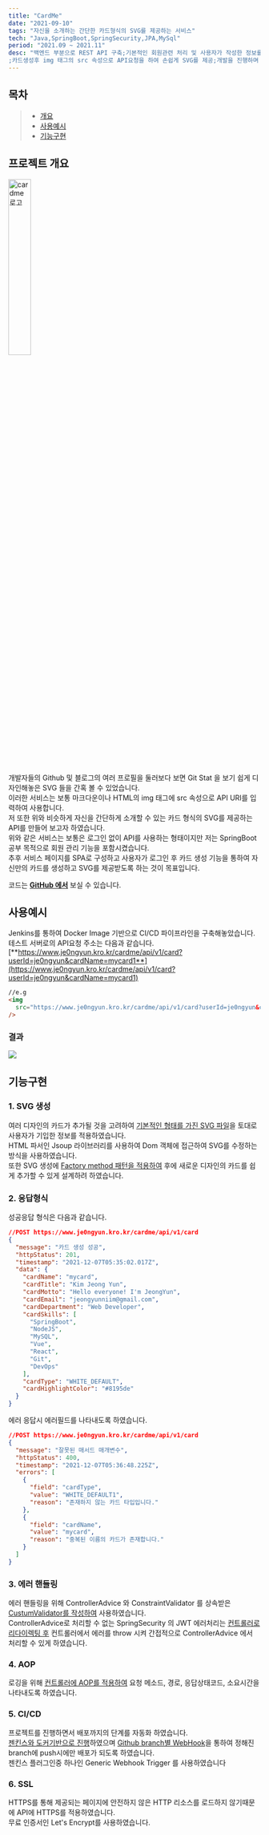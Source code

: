 ```yaml
---
title: "CardMe"
date: "2021-09-10"
tags: "자신을 소개하는 간단한 카드형식의 SVG를 제공하는 서비스"
tech: "Java,SpringBoot,SpringSecurity,JPA,MySql"
period: "2021.09 ~ 2021.11"
desc: "백엔드 부분으로 REST API 구축;기본적인 회원관련 처리 및 사용자가 작성한 정보를 바탕으로 SVG를 생성
;카드생성후 img 태그의 src 속성으로 API요청을 하여 손쉽게 SVG를 제공;개발을 진행하며 IoC DI AOP 등의 개념을 더욱 확고히 숙지하려 노력;여러 구성 부분에서 Best Practice가 무엇인지 생각하며 개발;SpringSecurity를 통한 토큰 기반 인증 방식 적용;Let's Encrypt를 이용한 SSL 적용;팀구성 -- 1인"
---
```


## 목차

> - [개요](#프로젝트-개요)
> - [사용예시](#사용예시)
> - [기능구현](#기능구현)

## 프로젝트 개요

<img alt="cardme 로고" src="https://user-images.githubusercontent.com/33706043/140515262-14d29e79-c3f1-4660-875e-723285c9edcc.png" width="30%">

개발자들의 Github 및 블로그의 여러 프로필을 둘러보다 보면 Git Stat 을 보기 쉽게 디자인해놓은 SVG 들을 간혹 볼 수 있었습니다.  
이러한 서비스는 보통 마크다운이나 HTML의 img 태그에 src 속성으로 API URI를 입력하여 사용합니다.  
저 또한 위와 비슷하게 자신을 간단하게 소개할 수 있는 카드 형식의 SVG를 제공하는 API를 만들어 보고자 하였습니다.  
위와 같은 서비스는 보통은 로그인 없이 API를 사용하는 형태이지만 저는 SpringBoot 공부 목적으로 회원 관리 기능을 포함시켰습니다.  
추후 서비스 페이지를 SPA로 구성하고 사용자가 로그인 후 카드 생성 기능을 통하여 자신만의 카드를 생성하고 SVG를 제공받도록 하는 것이 목표입니다.

코드는 [**GitHub 에서**](https://github.com/je0ngyun/cardmeBE) 보실 수 있습니다.

## 사용예시

Jenkins를 통하여 Docker Image 기반으로 CI/CD 파이프라인을 구축해놓았습니다.
테스트 서버로의 API요청 주소는 다음과 같습니다.  
[**https://www.je0ngyun.kro.kr/cardme/api/v1/card?userId=je0ngyun&cardName=mycard1**](https://www.je0ngyun.kro.kr/cardme/api/v1/card?userId=je0ngyun&cardName=mycard1)

```html
//e.g
<img
  src="https://www.je0ngyun.kro.kr/cardme/api/v1/card?userId=je0ngyun&cardName=mycard1"
/>
```

### 결과

<img src="https://www.je0ngyun.kro.kr/cardme/api/v1/card?userId=je0ngyun&cardName=mycard1"/><br/>

## 기능구현

### 1. SVG 생성

여러 디자인의 카드가 추가될 것을 고려하여 [기본적인 형태를 가진 SVG 파일](https://github.com/je0ngyun/cardmeBE/blob/master/src/main/resources/static/WhiteDefault.svg?short_path=080f71b)을 토대로 사용자가 기입한 정보를 적용하였습니다.  
HTML 파서인 Jsoup 라이브러리를 사용하여 Dom 객체에 접근하여 SVG를 수정하는 방식을 사용하였습니다.  
또한 SVG 생성에 [Factory method 패턴을 적용하여](https://github.com/je0ngyun/cardmeBE/blob/master/src/main/java/com/jy/cardme/components/card/Card.java) 후에 새로운 디자인의 카드를 쉽게 추가할 수 있게 설계하려 하였습니다.

### 2. 응답형식

성공응답 형식은 다음과 같습니다.

```json
//POST https://www.je0ngyun.kro.kr/cardme/api/v1/card
{
  "message": "카드 생성 성공",
  "httpStatus": 201,
  "timestamp": "2021-12-07T05:35:02.017Z",
  "data": {
    "cardName": "mycard",
    "cardTitle": "Kim Jeong Yun",
    "cardMotto": "Hello everyone! I'm JeongYun",
    "cardEmail": "jeongyunniim@gmail.com",
    "cardDepartment": "Web Developer",
    "cardSkills": [
      "SpringBoot",
      "NodeJS",
      "MySQL",
      "Vue",
      "React",
      "Git",
      "DevOps"
    ],
    "cardType": "WHITE_DEFAULT",
    "cardHighlightColor": "#8195de"
  }
}
```

에러 응답시 에러필드를 나타내도록 하였습니다.

```json
//POST https://www.je0ngyun.kro.kr/cardme/api/v1/card
{
  "message": "잘못된 매서드 매개변수",
  "httpStatus": 400,
  "timestamp": "2021-12-07T05:36:48.225Z",
  "errors": [
    {
      "field": "cardType",
      "value": "WHITE_DEFAULT1",
      "reason": "존재하지 않는 카드 타입입니다."
    },
    {
      "field": "cardName",
      "value": "mycard",
      "reason": "중복된 이름의 카드가 존재합니다."
    }
  ]
}
```

### 3. 에러 핸들링

에러 핸들링을 위해 ControllerAdvice 와 ConstraintValidator 를 상속받은 [CustumValidator를 작성하여](https://github.com/je0ngyun/cardmeBE/tree/master/src/main/java/com/jy/cardme/components/validation) 사용하였습니다.  
ControllerAdvice로 처리할 수 없는 SpringSecurity 의 JWT 에러처리는 [컨트롤러로 리다이렉팅 후](https://github.com/je0ngyun/cardmeBE/blob/master/src/main/java/com/jy/cardme/security/JwtAuthenticationEntryPoint.java) 컨트롤러에서 에러를 throw 시켜 간접적으로 ControllerAdvice 에서 처리할 수 있게 하였습니다.

### 4. AOP

로깅을 위해 [컨트롤러에 AOP를 적용하여](https://github.com/je0ngyun/cardmeBE/blob/master/src/main/java/com/jy/cardme/aspect/ControllerLogAspect.java) 요청 메소드, 경로, 응답상태코드, 소요시간을 나타내도록 하였습니다.

### 5. CI/CD

프로젝트를 진행하면서 배포까지의 단계를 자동화 하였습니다.  
[젠킨스와 도커기반으로 진행](https://je0ngyun.github.io/devops/spring-boot-jenkins-ci-cd)하였으며 [Github branch별 WebHook](https://je0ngyun.github.io/devops/jenkins-branch-webhook)을 통하여 정해진 branch에 push시에만 배포가 되도록 하였습니다.  
젠킨스 플러그인중 하나인 Generic Webhook Trigger 를 사용하였습니다

### 6. SSL

HTTPS를 통해 제공되는 페이지에 안전하지 않은 HTTP 리소스를 로드하지 않기때문에 API에 HTTPS를 적용하였습니다.  
무료 인증서인 Let's Encrypt를 사용하였습니다.
